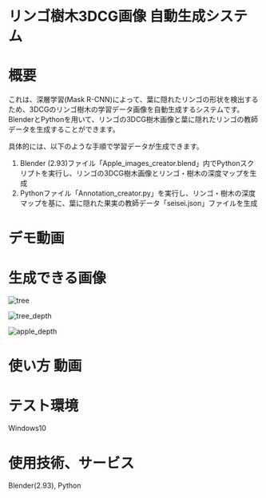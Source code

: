 # リンゴ樹木3DCG画像 自動生成システム
# 概要
これは、深層学習(Mask R-CNN)によって、葉に隠れたリンゴの形状を検出するため、3DCGのリンゴ樹木の学習データ画像を自動生成するシステムです。
BlenderとPythonを用いて、リンゴの3DCG樹木画像と葉に隠れたリンゴの教師データを生成することができます。

具体的には、以下のような手順で学習データが生成できます。
1. Blender (2.93)ファイル「Apple_images_creator.blend」内でPythonスクリプトを実行し、リンゴの3DCG樹木画像とリンゴ・樹木の深度マップを生成
2. Pythonファイル「Annotation_creator.py」を実行し、リンゴ・樹木の深度マップを基に、葉に隠れた果実の教師データ「seisei.json」ファイルを生成

# デモ動画

# 生成できる画像

![tree](https://user-images.githubusercontent.com/98790632/155055961-0a3a2b3a-aefe-4443-8b7a-fe93a46bd81c.png)

![tree_depth](https://user-images.githubusercontent.com/98790632/155056295-b0f6ad81-07d2-48ba-ab88-8acbe902b5d5.png)

![apple_depth](https://user-images.githubusercontent.com/98790632/155056304-45122e0a-9e11-4673-8753-50745db41ed5.png)


# 使い方 動画

# テスト環境
Windows10

# 使用技術、サービス
Blender(2.93), Python
